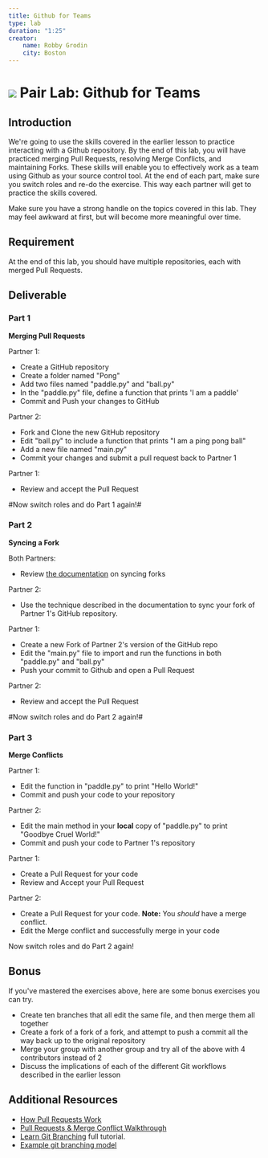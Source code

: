 ```yaml
---
title: Github for Teams
type: lab
duration: "1:25"
creator:
    name: Robby Grodin
    city: Boston
---
```


# ![](https://ga-dash.s3.amazonaws.com/production/assets/logo-9f88ae6c9c3871690e33280fcf557f33.png) Pair Lab: Github for Teams

## Introduction

We're going to use the skills covered in the earlier lesson to practice interacting with a Github repository. By the end of this lab, you will have practiced merging Pull Requests, resolving Merge Conflicts, and maintaining Forks. These skills will enable you to effectively work as a team using Github as your source control tool. At the end of each part, make sure you switch roles and re-do the exercise. This way each partner will get to practice the skills covered.

Make sure you have a strong handle on the topics covered in this lab. They may feel awkward at first, but will become more meaningful over time.


## Requirement

At the end of this lab, you should have multiple repositories, each with merged Pull Requests.

## Deliverable

### Part 1

**Merging Pull Requests**

Partner 1:
* Create a GitHub repository
* Create a folder named "Pong"
* Add two files named "paddle.py" and "ball.py"
* In the "paddle.py" file, define a function that prints 'I am a paddle'
* Commit and Push your changes to GitHub

Partner 2:
* Fork and Clone the new GitHub repository
* Edit "ball.py" to include a function that prints "I am a ping pong ball"
* Add a new file named "main.py"
* Commit your changes and submit a pull request back to Partner 1

Partner 1:
* Review and accept the Pull Request

#Now switch roles and do Part 1 again!#

### Part 2

**Syncing a Fork**

Both Partners:
* Review [the documentation](https://help.github.com/articles/syncing-a-fork/) on syncing forks

Partner 2:
* Use the technique described in the documentation to sync your fork of Partner 1's GitHub repository.

Partner 1:
* Create a new Fork of Partner 2's version of the GitHub repo
* Edit the "main.py" file to import and run the functions in both "paddle.py" and "ball.py"
* Push your commit to Github and open a Pull Request

Partner 2:
* Review and accept the Pull Request

#Now switch roles and do Part 2 again!#

### Part 3

**Merge Conflicts**

Partner 1:
* Edit the function in "paddle.py" to print "Hello World!"
* Commit and push your code to your repository

Partner 2:
* Edit the main method in your **local** copy of "paddle.py" to print "Goodbye Cruel World!"
* Commit and push your code to Partner 1's repository

Partner 1:
* Create a Pull Request for your code
* Review and Accept your Pull Request

Partner 2:
* Create a Pull Request for your code. **Note:** You *should* have a merge conflict.
* Edit the Merge conflict and successfully merge in your code

Now switch roles and do Part 2 again!

## Bonus

If you've mastered the exercises above, here are some bonus exercises you can try.

* Create ten branches that all edit the same file, and then merge them all together
* Create a fork of a fork of a fork, and attempt to push a commit all the way back up to the original repository
* Merge your group with another group and try all of the above with 4 contributors instead of 2
* Discuss the implications of each of the different Git workflows described in the earlier lesson

## Additional Resources
- [How Pull Requests Work](https://www.atlassian.com/git/tutorials/making-a-pull-request/)
- [Pull Requests & Merge Conflict Walkthrough](https://bocoup.com/weblog/git-workflow-walkthrough-merging-pull-requests)
- [Learn Git Branching](http://learngitbranching.js.org/) full tutorial.
- [Example git branching model](http://nvie.com/posts/a-successful-git-branching-model/)
